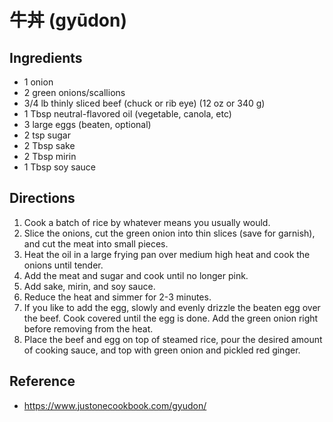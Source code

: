 # 牛丼 (gyūdon)

## Ingredients

* 1 onion
* 2 green onions/scallions
* 3/4 lb thinly sliced beef (chuck or rib eye) (12 oz or 340 g)
* 1 Tbsp neutral-flavored oil (vegetable, canola, etc)
* 3 large eggs (beaten, optional)
* 2 tsp sugar
* 2 Tbsp sake
* 2 Tbsp mirin
* 1 Tbsp soy sauce

## Directions

1. Cook a batch of rice by whatever means you usually would.
2. Slice the onions, cut the green onion into thin slices (save for garnish),
   and cut the meat into small pieces.
3. Heat the oil in a large frying pan over medium high heat and cook the onions
   until tender.
4. Add the meat and sugar and cook until no longer pink.
5. Add sake, mirin, and soy sauce.
6. Reduce the heat and simmer for 2-3 minutes.
7. If you like to add the egg, slowly and evenly drizzle the beaten egg over the
   beef. Cook covered until the egg is done. Add the green onion right before
   removing from the heat.
8. Place the beef and egg on top of steamed rice, pour the desired amount of
   cooking sauce, and top with green onion and pickled red ginger.

## Reference

* <https://www.justonecookbook.com/gyudon/>
